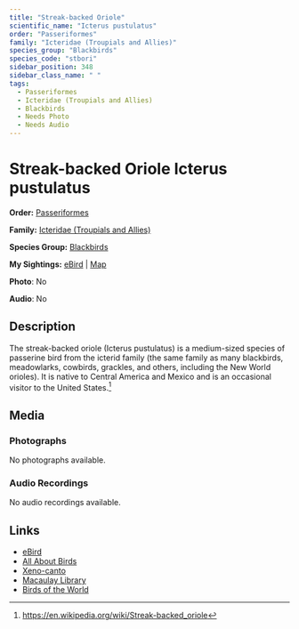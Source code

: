 ```yaml
---
title: "Streak-backed Oriole"
scientific_name: "Icterus pustulatus"
order: "Passeriformes"
family: "Icteridae (Troupials and Allies)"
species_group: "Blackbirds"
species_code: "stbori"
sidebar_position: 348
sidebar_class_name: " "
tags: 
  - Passeriformes
  - Icteridae (Troupials and Allies)
  - Blackbirds
  - Needs Photo
  - Needs Audio
---
```


# Streak-backed Oriole <span className='sci_name'>Icterus pustulatus</span>

**Order:** [Passeriformes](/tags/passeriformes)

**Family:** [Icteridae (Troupials and Allies)](/tags/icteridae-troupials-and-allies)

**Species Group:** [Blackbirds](/tags/blackbirds)

**My Sightings:** [eBird](https://ebird.org/lifelist?r=world&time=life&spp=stbori) | [Map](/map?species_code=stbori)

**Photo**: No 

**Audio**: No

## Description
The streak-backed oriole (Icterus pustulatus) is a medium-sized species of passerine bird from the icterid family (the same family as many blackbirds, meadowlarks, cowbirds, grackles, and others, including the New World orioles). It is native to Central America and Mexico and is an occasional visitor to the United States.[^1]

[^1]: https://en.wikipedia.org/wiki/Streak-backed_oriole

## Media
### Photographs
No photographs available.

### Audio Recordings
No audio recordings available.

## Links
* [eBird](https://ebird.org/species/stbori) 
* [All About Birds](https://www.allaboutbirds.org/guide/stbori) 
* [Xeno-canto](https://www.xeno-canto.org/species/icterus-pustulatus) 
* [Macaulay Library](https://search.macaulaylibrary.org/catalog?taxonCode=stbori&sort=rating_rank_desc)
* [Birds of the World](https://birdsoftheworld.org/bow/species/stbori)
